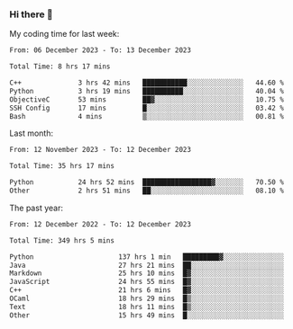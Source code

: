 ### Hi there 👋

My coding time for last week:

<!--START_SECTION:week-->

```txt
From: 06 December 2023 - To: 13 December 2023

Total Time: 8 hrs 17 mins

C++              3 hrs 42 mins   ███████████░░░░░░░░░░░░░░   44.60 %
Python           3 hrs 19 mins   ██████████░░░░░░░░░░░░░░░   40.04 %
ObjectiveC       53 mins         ██▓░░░░░░░░░░░░░░░░░░░░░░   10.75 %
SSH Config       17 mins         █░░░░░░░░░░░░░░░░░░░░░░░░   03.42 %
Bash             4 mins          ▒░░░░░░░░░░░░░░░░░░░░░░░░   00.81 %
```

<!--END_SECTION:week-->

Last month:

<!--START_SECTION:month-->

```txt
From: 12 November 2023 - To: 12 December 2023

Total Time: 35 hrs 17 mins

Python           24 hrs 52 mins  █████████████████▓░░░░░░░   70.50 %
Other            2 hrs 51 mins   ██░░░░░░░░░░░░░░░░░░░░░░░   08.10 %
```

<!--END_SECTION:month-->

The past year:

<!--START_SECTION:year-->

```txt
From: 12 December 2022 - To: 12 December 2023

Total Time: 349 hrs 5 mins

Python                     137 hrs 1 min   █████████▓░░░░░░░░░░░░░░░   39.25 %
Java                       27 hrs 21 mins  ██░░░░░░░░░░░░░░░░░░░░░░░   07.84 %
Markdown                   25 hrs 10 mins  █▓░░░░░░░░░░░░░░░░░░░░░░░   07.21 %
JavaScript                 24 hrs 55 mins  █▓░░░░░░░░░░░░░░░░░░░░░░░   07.14 %
C++                        21 hrs 6 mins   █▓░░░░░░░░░░░░░░░░░░░░░░░   06.05 %
OCaml                      18 hrs 29 mins  █▒░░░░░░░░░░░░░░░░░░░░░░░   05.30 %
Text                       18 hrs 11 mins  █▒░░░░░░░░░░░░░░░░░░░░░░░   05.21 %
Other                      15 hrs 49 mins  █░░░░░░░░░░░░░░░░░░░░░░░░   04.53 %
```

<!--END_SECTION:year-->
